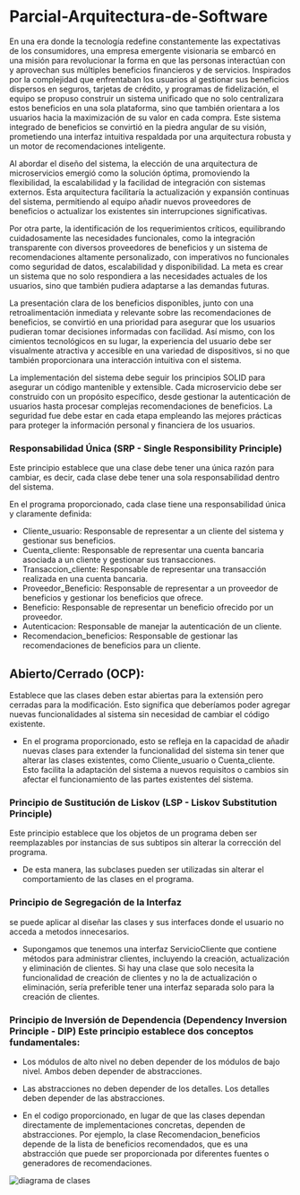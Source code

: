 # Parcial-Arquitectura-de-Software
En una era donde la tecnología redefine constantemente las expectativas de los consumidores, una empresa emergente visionaria se embarcó en una misión para revolucionar la forma en que las personas interactúan con y aprovechan sus múltiples beneficios financieros y de servicios. Inspirados por la complejidad que enfrentaban los usuarios al gestionar sus beneficios dispersos en seguros, tarjetas de crédito, y programas de fidelización, el equipo se propuso construir un sistema unificado que no solo centralizara estos beneficios en una sola plataforma, sino que también orientara a los usuarios hacia la maximización de su valor en cada compra. Este sistema integrado de beneficios se convirtió en la piedra angular de su visión, prometiendo una interfaz intuitiva respaldada por una arquitectura robusta y un motor de recomendaciones inteligente.

Al abordar el diseño del sistema, la elección de una arquitectura de microservicios emergió como la solución óptima, promoviendo la flexibilidad, la escalabilidad y la facilidad de integración con sistemas externos. Esta arquitectura facilitaría la actualización y expansión continuas del sistema, permitiendo al equipo añadir nuevos proveedores de beneficios o actualizar los existentes sin interrupciones significativas.

Por otra parte, la identificación de los requerimientos críticos, equilibrando cuidadosamente las necesidades funcionales, como la integración transparente con diversos proveedores de beneficios y un sistema de recomendaciones altamente personalizado, con imperativos no funcionales como seguridad de datos, escalabilidad y disponibilidad. La meta es crear un sistema que no solo respondiera a las necesidades actuales de los usuarios, sino que también pudiera adaptarse a las demandas futuras.

La presentación clara de los beneficios disponibles, junto con una retroalimentación inmediata y relevante sobre las recomendaciones de beneficios, se convirtió en una prioridad para asegurar que los usuarios pudieran tomar decisiones informadas con facilidad. Así mismo, con los cimientos tecnológicos en su lugar, la experiencia del usuario debe ser visualmente atractiva y accesible en una variedad de dispositivos, si no que también proporcionara una interacción intuitiva con el sistema.

La implementación del sistema debe seguir los principios SOLID para asegurar un código mantenible y extensible. Cada microservicio debe ser construido con un propósito específico, desde gestionar la autenticación de usuarios hasta procesar complejas recomendaciones de beneficios. La seguridad fue debe estar en cada etapa empleando las mejores prácticas para proteger la información personal y financiera de los usuarios.

### Responsabilidad Única (SRP - Single Responsibility Principle) 

Este principio establece que una clase debe tener una única razón para cambiar, es decir, cada clase debe tener una sola responsabilidad dentro del sistema.

En el programa proporcionado, cada clase tiene una responsabilidad única y claramente definida:

* Cliente_usuario: Responsable de representar a un cliente del sistema y gestionar sus beneficios.
* Cuenta_cliente: Responsable de representar una cuenta bancaria asociada a un cliente y gestionar sus transacciones.
* Transaccion_cliente: Responsable de representar una transacción realizada en una cuenta bancaria.
* Proveedor_Beneficio: Responsable de representar a un proveedor de beneficios y gestionar los beneficios que ofrece.
* Beneficio: Responsable de representar un beneficio ofrecido por un proveedor.
* Autenticacion: Responsable de manejar la autenticación de un cliente.
* Recomendacion_beneficios: Responsable de gestionar las recomendaciones de beneficios para un cliente.

## Abierto/Cerrado (OCP):

Establece que las clases deben estar abiertas para la extensión pero cerradas para la modificación. Esto significa que deberíamos poder agregar nuevas funcionalidades al sistema sin necesidad de cambiar el código existente. 

* En el programa proporcionado, esto se refleja en la capacidad de añadir nuevas clases para extender la funcionalidad del sistema sin tener que alterar las clases existentes, como Cliente_usuario o Cuenta_cliente. Esto facilita la adaptación del sistema a nuevos requisitos o cambios sin afectar el funcionamiento de las partes existentes del sistema.

###  Principio de Sustitución de Liskov (LSP - Liskov Substitution Principle)

Este principio establece que los objetos de un programa deben ser reemplazables por instancias de sus subtipos sin alterar la corrección del programa.
* De esta manera, las subclases pueden ser utilizadas sin alterar el comportamiento de las clases en el programa.

### Principio de Segregación de la Interfaz
se puede aplicar al diseñar las clases y sus interfaces donde el usuario no acceda a metodos innecesarios.
* Supongamos que tenemos una interfaz ServicioCliente que contiene métodos para administrar clientes, incluyendo la creación, actualización y eliminación de clientes. Si hay una clase que solo necesita la funcionalidad de creación de clientes y no la de actualización o eliminación, sería preferible tener una interfaz separada solo para la creación de clientes.

### Principio de Inversión de Dependencia (Dependency Inversion Principle - DIP) Este principio establece dos conceptos fundamentales:

* Los módulos de alto nivel no deben depender de los módulos de bajo nivel. Ambos deben depender de abstracciones.
* Las abstracciones no deben depender de los detalles. Los detalles deben depender de las abstracciones.

* En el codigo proporcionado, en lugar de que las clases dependan directamente de implementaciones concretas, dependen de abstracciones. Por ejemplo, la clase Recomendacion_beneficios depende de la lista de beneficios recomendados, que es una abstracción que puede ser proporcionada por diferentes fuentes o generadores de recomendaciones.

![diagrama de clases](https://github.com/Anmo14/Parcial-Arquitectura-de-Software/assets/148002480/5613d52b-27a7-4365-9e99-01a632101ccf)
